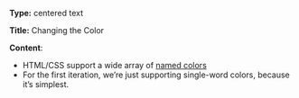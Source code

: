 **Type:** centered text

**Title:** Changing the Color

**Content**: 

* HTML/CSS support a wide array of [named colors](https://html-color-codes.info/color-names/)
* For the first iteration, we’re just supporting single-word colors, because it’s simplest.


